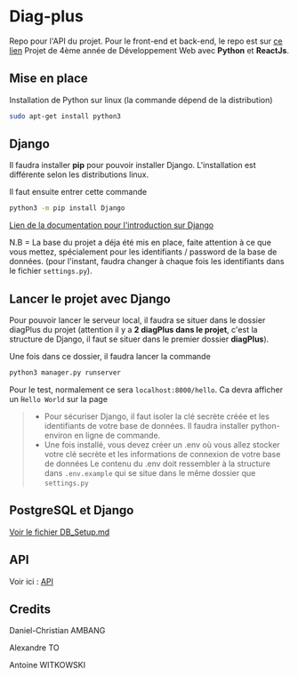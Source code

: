 # Diag-plus
Repo pour l'API du projet.
Pour le front-end et back-end, le repo est sur [ce lien](https://github.com/antoine-witkowski/fo-diag-plus)
Projet de 4ème année de Développement Web avec **Python** et **ReactJs**.
## Mise en place 

Installation de Python sur linux (la commande dépend de la distribution)

```bash
sudo apt-get install python3
```

## Django 

Il faudra installer **pip** pour pouvoir installer Django. L'installation est différente selon les distributions linux.

Il faut ensuite entrer cette commande

```bash
python3 -m pip install Django
```

[Lien de la documentation pour l'introduction sur Django](https://docs.djangoproject.com/en/3.2/intro/contributing/)

N.B = La base du projet a déja été mis en place, faite attention à ce que vous mettez, spécialement pour les identifiants / password de la base de données. (pour l'instant, faudra changer à chaque fois les identifiants dans le fichier `settings.py`).

## Lancer le projet avec Django

Pour pouvoir lancer le serveur local, il faudra se situer dans le dossier diagPlus du projet (attention il y a **2 diagPlus dans le projet**, c'est la structure de Django, il faut se situer dans le premier dossier **diagPlus**).

Une fois dans ce dossier, il faudra lancer la commande

```bash
python3 manager.py runserver
```

Pour le test, normalement ce sera `localhost:8000/hello`. Ca devra afficher un ̀`Hello World` sur la page

> - Pour sécuriser Django, il faut isoler la clé secrète créée et les identifiants de votre base de données. Il faudra installer python-environ en ligne de commande.
> - Une fois installé, vous devez créer un .env où vous allez stocker votre clé secrète et les informations de connexion de votre base de données
> Le contenu du .env doit ressembler à la structure dans `.env.example` qui se situe dans le même dossier que `settings.py`

## PostgreSQL et Django

[Voir le fichier DB_Setup.md](DB_Setup.md)

## API

Voir ici : [API](API.md)

## Credits

Daniel-Christian AMBANG

Alexandre TO

Antoine WITKOWSKI
